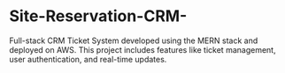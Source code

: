 # Site-Reservation-CRM-
Full-stack CRM Ticket System developed using the MERN stack and deployed on AWS. This project includes features like ticket management, user authentication, and real-time updates.
